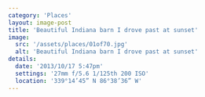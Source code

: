 ```yaml
---
category: 'Places'
layout: image-post
title: 'Beautiful Indiana barn I drove past at sunset'
image:
  src: '/assets/places/01of70.jpg'
  alt: 'Beautiful Indiana barn I drove past at sunset'
details:
  date: '2013/10/17 5:47pm'
  settings: '27mm f/5.6 1/125th 200 ISO'
  location: '339°14’45” N 86°38’36” W'
---
```

